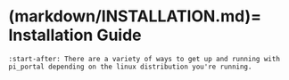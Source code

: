 (markdown/INSTALLATION.md)=
Installation Guide
==================
```{include} ../../../markdown/INSTALLATION.md
:start-after: There are a variety of ways to get up and running with pi_portal depending on the linux distribution you're running.
```
